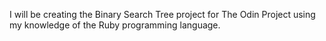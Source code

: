 I will be creating the Binary Search Tree project for The Odin Project using my knowledge of the Ruby programming language.